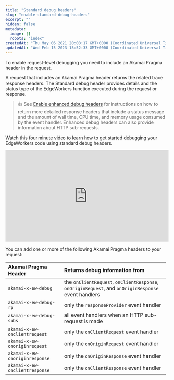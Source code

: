 ```yaml
---
title: "Standard debug headers"
slug: "enable-standard-debug-headers"
excerpt: ""
hidden: false
metadata: 
  image: []
  robots: "index"
createdAt: "Thu May 06 2021 20:08:17 GMT+0000 (Coordinated Universal Time)"
updatedAt: "Wed Feb 15 2023 15:52:33 GMT+0000 (Coordinated Universal Time)"
---
```

To enable request-level debugging you need to include an Akamai Pragma header in the request.

A request that includes an Akamai Pragma header returns the related trace response headers. The Standard debug header provides details and the status type of the EdgeWorkers function executed during the request or response.

> 👍 See [Enable enhanced debug headers](enable-enhanced-debug-headers.md) for instructions on how to return more detailed response headers that include a status message and the amount of wall time, CPU time, and memory usage consumed by the event handler. Enhanced debug headers can also provide information about HTTP sub-requests.

Watch this four minute video to learn how to get started debugging your EdgeWorkers code using standard debug headers.
<iframe width="512" height="288" src="https://www.youtube.com/embed/-mvpdqwYsmA?list=PLDlttLRccCk5klAIiA5UlAWUsUFW8r7RN" title="EdgeWorkers Standard Debugging" frameborder="0" allow="accelerometer; autoplay; clipboard-write; encrypted-media; gyroscope; picture-in-picture; web-share" allowfullscreen></iframe>


You can add one or more of the following  Akamai Pragma headers to your request:

| Akamai Pragma Header           | Returns debug information from                                                                      |
| :----------------------------- | :-------------------------------------------------------------------------------------------------- |
| `akamai-x-ew-debug`            | the `onClientRequest`, `onClientResponse`, `onOriginRequest`, and `onOriginResponse` event handlers |
| `akamai-x-ew-debug-rp`         | only the `responseProvider` event handler                                                           |
| `akamai-x-ew-debug-subs`       | all event handlers when an HTTP sub-request is made                                                 |
| `akamai-x-ew-onclientrequest`  | only the `onClientRequest` event handler                                                            |
| `akamai-x-ew-onoriginrequest`  | only the `onOriginRequest` event handler                                                            |
| `akamai-x-ew-onoriginresponse` | only the `onOriginResponse` event handler                                                           |
| `akamai-x-ew-onclientresponse` | only the `onClientResponse` event handler                                                           |
